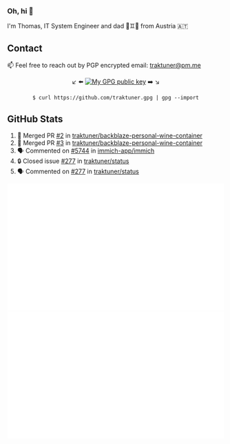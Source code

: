 ### Oh, hi 👋

I'm Thomas, IT System Engineer and dad 👶♊️👶 from Austria 🇦🇹

<!--
**traktuner/traktuner** is a ✨ _special_ ✨ repository because its `README.md` (this file) appears on your GitHub profile.

Here are some ideas to get you started:

- 🔭 I’m currently working on ...
- 🌱 I’m currently learning ...
- 👯 I’m looking to collaborate on ...
- 🤔 I’m looking for help with ...
- 💬 Ask me about ...
- 📫 How to reach me: ...
- 😄 Pronouns: ...
- ⚡ Fun fact: ...
-->

## Contact
📫 Feel free to reach out by PGP encrypted email:
traktuner@pm.me

<div align="center" markdown="1">

↙️ ⬅️ [![My GPG public key](https://img.shields.io/badge/PGP%20public%20key-6D4AFF?style=for-the-badge)](https://github.com/traktuner.gpg) ➡️ ↘️

```shell
$ curl https://github.com/traktuner.gpg | gpg --import
```

</div>

## GitHub Stats
<!--START_SECTION:activity-->
1. 🎉 Merged PR [#2](https://github.com/traktuner/backblaze-personal-wine-container/pull/2) in [traktuner/backblaze-personal-wine-container](https://github.com/traktuner/backblaze-personal-wine-container)
2. 🎉 Merged PR [#3](https://github.com/traktuner/backblaze-personal-wine-container/pull/3) in [traktuner/backblaze-personal-wine-container](https://github.com/traktuner/backblaze-personal-wine-container)
3. 🗣 Commented on [#5744](https://github.com/immich-app/immich/issues/5744#issuecomment-1859152968) in [immich-app/immich](https://github.com/immich-app/immich)
4. 🔒 Closed issue [#277](https://github.com/traktuner/status/issues/277) in [traktuner/status](https://github.com/traktuner/status)
5. 🗣 Commented on [#277](https://github.com/traktuner/status/issues/277#issuecomment-1859148635) in [traktuner/status](https://github.com/traktuner/status)
<!--END_SECTION:activity-->

![](https://github.com/traktuner/traktuner/blob/master/generated/overview.svg)
![](https://github.com/traktuner/traktuner/blob/master/generated/languages.svg)
